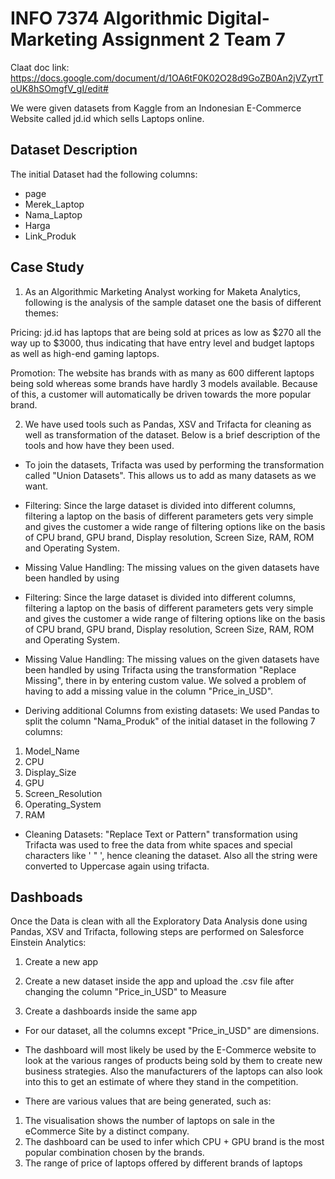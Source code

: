 # INFO 7374 Algorithmic Digital-Marketing Assignment 2 Team 7

Claat doc link: https://docs.google.com/document/d/1OA6tF0K02O28d9GoZB0An2jVZyrtToUK8hSOmgfV_gI/edit#

We were given datasets from Kaggle from an Indonesian E-Commerce Website called jd.id which sells Laptops online.

## Dataset Description

The initial Dataset had the following columns:

* page
* Merek_Laptop
* Nama_Laptop
* Harga
* Link_Produk


## Case Study

1. As an Algorithmic Marketing Analyst working for Maketa Analytics, following is the analysis of the sample dataset one the basis of different themes:

Pricing: jd.id has laptops that are being sold at prices as low as $270 all the way up to $3000, thus indicating that have entry level and budget laptops as well as high-end gaming laptops.

Promotion: The website has brands with as many as 600 different laptops being sold whereas some brands have hardly 3 models available. Because of this, a customer will automatically be driven towards the more popular brand.

2. We have used tools such as Pandas, XSV and Trifacta for cleaning as well as transformation of the dataset. Below is a brief description of the tools and how have they been used.

* To join the datasets, Trifacta was used by performing the transformation called "Union Datasets". This allows us to add as many datasets as we want.

* Filtering: Since the large dataset is divided into different columns, filtering a laptop on the basis of different parameters gets very simple and gives the customer a wide range of filtering options like on the basis of CPU brand, GPU brand, Display resolution, Screen Size, RAM, ROM and Operating System.

* Missing Value Handling: The missing values on the given datasets have been handled by using

* Filtering: Since the large dataset is divided into different columns, filtering a laptop on the basis of different parameters gets very simple and gives the customer a wide range of filtering options like on the basis of CPU brand, GPU brand, Display resolution, Screen Size, RAM, ROM and Operating System.

* Missing Value Handling: The missing values on the given datasets have been handled by using Trifacta using the transformation "Replace Missing", there in by entering custom value. We solved a problem of having to add a missing value in the column "Price_in_USD".

* Deriving additional Columns from existing datasets: We used Pandas to split the column "Nama_Produk" of the initial dataset in the following 7 columns:

1. Model_Name
2. CPU
3. Display_Size
4. GPU
5. Screen_Resolution
6. Operating_System
7. RAM

* Cleaning Datasets: "Replace Text or Pattern" transformation using Trifacta was used to free the data from white spaces and special characters like ' " ', hence cleaning the dataset. Also all the string were converted to Uppercase again using trifacta.

## Dashboads

Once the Data is clean with all the Exploratory Data Analysis done using Pandas, XSV and Trifacta, following steps are performed on Salesforce Einstein Analytics:

1. Create a new app

2. Create a new dataset inside the app and upload the .csv file after changing the column "Price_in_USD" to Measure

3. Create a dashboards inside the same app


* For our dataset, all the columns except "Price_in_USD" are dimensions.

* The dashboard will most likely be used by the E-Commerce website to look at the various ranges of products being sold by them to create new business strategies. Also the manufacturers of the laptops can also look into this to get an estimate of where they stand in the competition.

* There are various values that are being generated, such as:

1. The visualisation shows the number of laptops on sale in the eCommerce Site by a distinct company.
2. The dashboard can be used to infer which CPU + GPU brand is the most popular combination chosen by the brands.
3. The range of price of laptops offered by different brands of laptops
